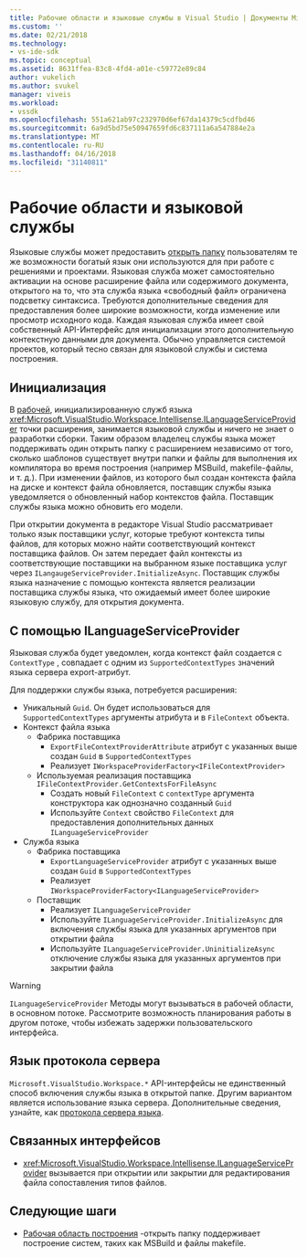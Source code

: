```yaml
---
title: Рабочие области и языковые службы в Visual Studio | Документы Microsoft
ms.custom: ''
ms.date: 02/21/2018
ms.technology:
- vs-ide-sdk
ms.topic: conceptual
ms.assetid: 8631ffea-83c8-4fd4-a01e-c59772e89c84
author: vukelich
ms.author: svukel
manager: viveis
ms.workload:
- vssdk
ms.openlocfilehash: 551a621ab97c232970d6ef67da14379c5cdfbd46
ms.sourcegitcommit: 6a9d5bd75e50947659fd6c837111a6a547884e2a
ms.translationtype: MT
ms.contentlocale: ru-RU
ms.lasthandoff: 04/16/2018
ms.locfileid: "31140811"
---
```

# <a name="workspaces-and-language-services"></a>Рабочие области и языковой службы

Языковые службы может предоставить [открыть папку](../ide/develop-code-in-visual-studio-without-projects-or-solutions.md) пользователям те же возможности богатый язык они используются для при работе с решениями и проектами. Языковая служба может самостоятельно активации на основе расширение файла или содержимого документа, открытого на то, что эта служба языка «свободный файл» ограничена подсветку синтаксиса. Требуются дополнительные сведения для предоставления более широкие возможности, когда изменение или просмотр исходного кода. Каждая языковая служба имеет свой собственный API-Интерфейс для инициализации этого дополнительную контекстную данными для документа. Обычно управляется системой проектов, который тесно связан для языковой службы и система построения.

## <a name="initialization"></a>Инициализация

В [рабочей](workspaces.md), инициализированную служб языка <xref:Microsoft.VisualStudio.Workspace.Intellisense.ILanguageServiceProvider> точки расширения, занимается языковой службы и ничего не знает о разработки сборки. Таким образом владелец службы языка может поддерживать один открыть папку с расширением независимо от того, сколько шаблонов существует внутри папки и файлы для выполнения их компилятора во время построения (например MSBuild, makefile-файлы, и т. д.). При изменении файлов, из которого был создан контекста файла на диске и контекст файла обновляется, поставщик службы языка уведомляется о обновленный набор контекстов файла. Поставщик службы языка можно обновить его модели.

При открытии документа в редакторе Visual Studio рассматривает только язык поставщики услуг, которые требуют контекста типы файлов, для которых можно найти соответствующий контекст поставщика файлов. Он затем передает файл контексты из соответствующие поставщики на выбранном языке поставщика услуг через `ILangaugeServiceProvider.InitializeAsync`. Поставщик службы языка назначение с помощью контекста является реализации поставщика службы языка, что ожидаемый имеет более широкие языковую службу, для открытия документа.

## <a name="using-ilanguageserviceprovider"></a>С помощью ILanguageServiceProvider

Языковая служба будет уведомлен, когда контекст файл создается с `ContextType` , совпадает с одним из `SupportedContextTypes` значений языка сервера export-атрибут.

Для поддержки службы языка, потребуется расширения:

- Уникальный `Guid`. Он будет использоваться для `SupportedContextTypes` аргументы атрибута и в `FileContext` объекта.
- Контекст файла языка
  - Фабрика поставщика
    - `ExportFileContextProviderAttribute` атрибут с указанных выше создан `Guid` в `SupportedContextTypes`
    - Реализует `IWorkspaceProviderFactory<IFileContextProvider>`
  - Используемая реализация поставщика `IFileContextProvider.GetContextsForFileAsync`
    - Создать новый `FileContext` с `contextType` аргумента конструктора как однозначно созданный `Guid`
    - Используйте `Context` свойство `FileContext` для предоставления дополнительных данных `ILanguageServiceProvider`
- Служба языка
  - Фабрика поставщика
    - `ExportLanguageServiceProvider` атрибут с указанных выше создан `Guid` в `SupportedContextTypes`
    - Реализует `IWorkspaceProviderFactory<ILanguageServiceProvider>`
  - Поставщик
    - Реализует `ILanguageServiceProvider`
    - Используйте `ILanguageServiceProvider.InitializeAsync` для включения службы языка для указанных аргументов при открытии файла
    - Используйте `ILanguageServiceProvider.UninitializeAsync` отключение службы языка для указанных аргументов при закрытии файла

>[!WARNING]
>`ILanguageServiceProvider` Методы могут вызываться в рабочей области, в основном потоке. Рассмотрите возможность планирования работы в другом потоке, чтобы избежать задержки пользовательского интерфейса.

## <a name="language-server-protocol"></a>Язык протокола сервера

`Microsoft.VisualStudio.Workspace.*` API-интерфейсы не единственный способ включения службы языка в открытой папке. Другим вариантом является использование языка сервера. Дополнительные сведения, узнайте, как [протокола сервера языка](language-server-protocol.md).

## <a name="related-interfaces"></a>Связанных интерфейсов

- <xref:Microsoft.VisualStudio.Workspace.Intellisense.ILanguageServiceProvider> вызывается при открытии или закрытии для редактирования файла сопоставления типов файлов.

## <a name="next-steps"></a>Следующие шаги

* [Рабочая область построения](workspace-build.md) -открыть папку поддерживает построение систем, таких как MSBuild и файлы makefile. 